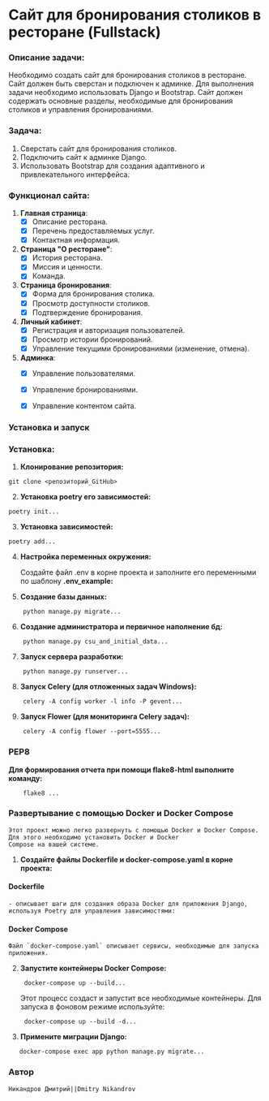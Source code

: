 # Сайт для бронирования столиков в ресторане (Fullstack)

### Описание задачи:

Необходимо создать сайт для бронирования столиков в ресторане. Сайт должен быть сверстан и подключен к админке. Для
выполнения задачи необходимо использовать Django и Bootstrap. Сайт должен содержать основные разделы, необходимые для
бронирования столиков и управления бронированиями.

### Задача:

1. Сверстать сайт для бронирования столиков.
2. Подключить сайт к админке Django.
3. Использовать Bootstrap для создания адаптивного и привлекательного интерфейса.


### Функционал сайта:

1. **Главная страница**:
    - [x] Описание ресторана.
    - [x] Перечень предоставляемых услуг.
    - [x] Контактная информация.
2. **Страница "О ресторане"**:
    - [x] История ресторана.
    - [x] Миссия и ценности.
    - [x] Команда.
3. **Страница бронирования**:
    - [x] Форма для бронирования столика.
    - [x] Просмотр доступности столиков.
    - [x] Подтверждение бронирования.
4. **Личный кабинет**:
    - [x] Регистрация и авторизация пользователей.
    - [x] Просмотр истории бронирований.
    - [x] Управление текущими бронированиями (изменение, отмена).
5. **Админка**:
    - [x] Управление пользователями.
    - [x] Управление бронированиями.
    - [x] Управление контентом сайта.


### **Установка и запуск**

 
### Установка:

1. **Клонирование репозитория:**

```
git clone <репозиторий_GitHub>   
```
2. **Установка poetry его зависимостей:**

```
poetry init...
```

3. **Установка зависимостей:**

```
poetry add...
```

4. **Настройка переменных окружения:**

    Создайте файл .env в корне проекта и заполните его переменными по шаблону **.env_example:**


5. **Создание базы данных:**

``` 
    python manage.py migrate...
```

6. **Создание администратора и первичное наполнение бд:**

```
    python manage.py csu_and_initial_data...
```

7. **Запуск сервера разработки:**

```
    python manage.py runserver...
```

8. **Запуск Celery (для отложенных задач Windows):**

```
    celery -A config worker -l info -P gevent...
```

9. **Запуск Flower (для мониторинга Celery задач):**

```
    celery -A config flower --port=5555...
```

### PEP8

**Для формирования отчета при помощи flake8-html выполните команду:**

```
    flake8 ...
```

### Развертывание с помощью Docker и Docker Compose

    Этот проект можно легко развернуть с помощью Docker и Docker Compose. Для этого необходимо установить Docker и Docker
    Compose на вашей системе.

1. **Создайте файлы Dockerfile и docker-compose.yaml в корне проекта:**

#### Dockerfile

    - описывает шаги для создания образа Docker для приложения Django, используя Poetry для управления зависимостями:


#### Docker Compose

    Файл `docker-compose.yaml` описывает сервисы, необходимые для запуска приложения.


2. **Запустите контейнеры Docker Compose:**

   ```
    docker-compose up --build...
   ```

   Этот процесс создаст и запустит все необходимые контейнеры. Для запуска в фоновом режиме используйте:

   ```
    docker-compose up --build -d...
   ```

4. **Примените миграции Django:**

 ```
    docker-compose exec app python manage.py migrate...
   ```


### **Автор**

```Никандров Дмитрий||Dmitry Nikandrov```